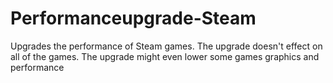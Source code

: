 # Performanceupgrade-Steam
Upgrades the performance of Steam games. The upgrade doesn't effect on all of the games. The upgrade might even lower some games graphics and performance
